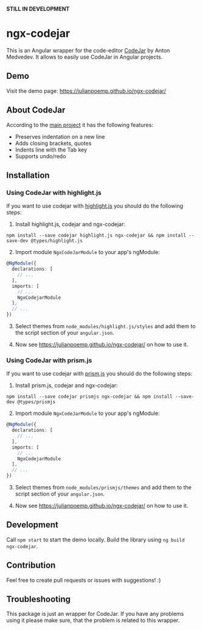 **STILL IN DEVELOPMENT**

# ngx-codejar

This is an Angular wrapper for the code-editor [CodeJar](https://github.com/antonmedv/codejar) by Anton Medvedev. It
allows to easily use CodeJar in Angular projects.

## Demo

Visit the demo page: https://julianpoemp.github.io/ngx-codejar/

## About CodeJar

According to the [main project](https://github.com/antonmedv/codejar) it has the following features:

- Preserves indentation on a new line
- Adds closing brackets, quotes
- Indents line with the Tab key
- Supports undo/redo

## Installation

### Using CodeJar with highlight.js

If you want to use codejar with [highlight.js](https://highlightjs.org/) you should do the following steps:

1. Install highlight.js, codejar and ngx-codejar:

  ````
  npm install --save codejar highlight.js ngx-codejar && npm install --save-dev @types/highlight.js
  ````

2. Import module `NgxCodeJarModule` to your app's ngModule:

````typescript
@NgModule({
  declarations: [
    // ...
  ],
  imports: [
    // ...
    NgxCodejarModule
  ],
  // ...
})
````

3. Select themes from `node_modules/highlight.js/styles` and add them to the script section of your `angular.json`.

4. Now see https://julianpoemp.github.io/ngx-codejar/ on how to use it.

### Using CodeJar with prism.js

If you want to use codejar with [prism.js](https://prismjs.com/) you should do the following steps:

1. Install prism.js, codejar and ngx-codejar:

  ````
  npm install --save codejar prismjs ngx-codejar && npm install --save-dev @types/prismjs
  ````

2. Import module `NgxCodeJarModule` to your app's ngModule:

````typescript
@NgModule({
  declarations: [
    // ...
  ],
  imports: [
    // ...
    NgxCodejarModule
  ],
  // ...
})
````

3. Select themes from `node_modules/prismjs/themes` and add them to the script section of your `angular.json`.

4. Now see https://julianpoemp.github.io/ngx-codejar/ on how to use it.

## Development

Call `npm start` to start the demo locally. Build the library using `ng build ngx-codejar`.

## Contribution

Feel free to create pull requests or issues with suggestions! :)

## Troubleshooting

This package is just an wrapper for CodeJar. If you have any problems using it please make sure, that the problem is
related to this wrapper.

